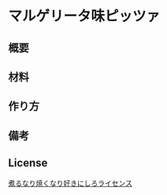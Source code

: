 # マルゲリータ味ピッツァ

## 概要


## 材料


## 作り方


## 備考


## License
[煮るなり焼くなり好きにしろライセンス](http://www.kmonos.net/nysl/)
